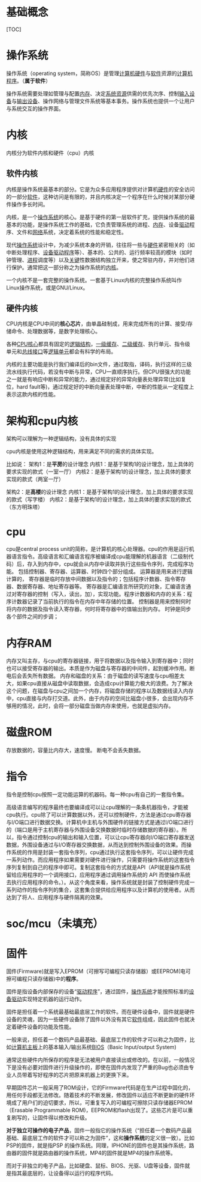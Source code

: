 # 基础概念

[TOC]



# 操作系统

操作系统（operating system，简称OS）是管理[计算机硬件](https://baike.baidu.com/item/计算机硬件/5459592)与[软件](https://baike.baidu.com/item/软件/12053)资源的[计算机程序](https://baike.baidu.com/item/计算机程序/3220205)。（**属于软件**）

操作系统需要处理如管理与配置[内存](https://baike.baidu.com/item/内存/103614)、决定[系统资源](https://baike.baidu.com/item/系统资源/974435)供需的优先次序、控制[输入设备](https://baike.baidu.com/item/输入设备/10823368)与[输出设备](https://baike.baidu.com/item/输出设备/10823333)、操作网络与管理文件系统等基本事务。操作系统也提供一个让用户与系统交互的操作界面。

# 内核

内核分为软件内核和硬件（cpu）内核

## 软件内核

内核是操作系统最基本的部分。它是为众多应用程序提供对计算机[硬件](https://baike.baidu.com/item/硬件)的安全访问的一部分[软件](https://baike.baidu.com/item/软件/12053)，这种访问是有限的，并且内核决定一个程序在什么时候对某部分硬件操作多长时间。

内核，是一个[操作系统](https://baike.baidu.com/item/操作系统)的核心。是基于硬件的第一层软件扩充，提供操作系统的最基本的功能，是操作系统工作的基础，它负责管理系统的进程、[内存](https://baike.baidu.com/item/内存)、设备[驱动](https://baike.baidu.com/item/驱动)程序、文件和[网络](https://baike.baidu.com/item/网络)系统，决定着系统的性能和稳定性。

现代[操作系统](https://baike.baidu.com/item/操作系统)设计中，为减少系统本身的开销，往往将一些与[硬件](https://baike.baidu.com/item/硬件)紧密相关的（如中断处理程序、[设备驱动程序](https://baike.baidu.com/item/设备驱动程序)等）、基本的、公共的、运行频率较高的模块（如时钟管理、[进程](https://baike.baidu.com/item/进程)调度等）以及[关键](https://baike.baidu.com/item/关键)性数据结构独立开来，使之常驻内存，并对他们进行保护。通常把这一部分称之为操作系统的[内核](https://baike.baidu.com/item/内核)。

一个内核不是一套完整的操作系统。一套基于Linux内核的完整操作系统叫作Linux操作系统，或是GNU/Linux。

## 硬件内核

CPU内核是CPU中间的**核心芯片**，由单晶硅制成，用来完成所有的计算、接受/存储命令、处理数据等，是数字处理核心。	

各种[CPU核心](https://baike.baidu.com/item/CPU核心/3030437)都具有固定的[逻辑结构](https://baike.baidu.com/item/逻辑结构/9663235)，[一级缓存](https://baike.baidu.com/item/一级缓存/333456)、[二级缓存](https://baike.baidu.com/item/二级缓存/520722)、执行单元、指令级单元和[总线接口](https://baike.baidu.com/item/总线接口/10929901)等[逻辑单元](https://baike.baidu.com/item/逻辑单元/1596619)都会有科学的布局。

内核的主要功能是执行我们编译后的bin文件，通过取指，译码，执行这样的三级流水线执行代码，若没有中断与异常，CPU一直顺序执行。但CPU很强大的功能之一就是有响应中断和异常的能力，通过规定好的异常向量表处理异常(比如复位，hard fault等)，通过规定好的中断向量表处理中断，中断的性能从一定程度上表示这款内核的性能。

# 架构和cpu内核



架构可以理解为一种逻辑结构，没有具体的实现

cpu内核是使用这种逻辑结构，用来满足不同的需求的具体实现。

比如说：
架构1：是**平房**的设计理念
内核1：是基于架构1的设计理念，加上具体的要求实现的款式（一室一厅）
内核2：是基于架构1的设计理念，加上具体的要求实现的款式（两室一厅）

架构2：是**高楼**的设计理念
内核1：是基于架构1的设计理念，加上具体的要求实现的款式（写字楼）
内核2：是基于架构1的设计理念，加上具体的要求实现的款式（东方明珠塔）



# cpu

cpu是central process unit的简称，是计算机的核心处理器。cpu的作用是运行机器语言指令。高级语言和汇编语言程序被编译成cpu能理解的机器语言（二级制代码）后，存入到内存中，cpu就会从内存中读取并执行这些指令序列，完成程序功能。
包括控制器、寄存器、运算器、时钟四个部分组成。
运算器是用来进行逻辑计算的，
寄存器是临时存放中间数据以及指令的；包括程序计数器、指令寄存器、数据寄存器、地址寄存器等。 寄存器是汇编语言所研究的对象，汇编语言通过对寄存器的控制（写入，读出，加），实现功能。程序计数器和内存的关系：程序计数器记录了当前执行的指令在内存中年存储的位置。
控制器是用来控制何时将内存的数据及指令读入寄存器，何时将寄存器中的值输出到内存。
时钟是同步各个部件之间的步调；

# 内存RAM

内存又叫主存，与cpu的寄存器链接，用于将数据以及指令输入到寄存器中；同时也可以接受寄存器的输出。本质是作为磁盘与寄存器的中间件，起到缓冲作用。断电后会丢失所有数据。
内存和磁盘的关系：由于磁盘的读写速度与cpu相差太大，如果cpu直接从磁盘中读取数据，会造成cpu计算能力极大的浪费。为了解决这个问题，在磁盘与cpu之间加一个内存，将磁盘存储的程序以及数据线读入内存中，cpu直接与内存打交道。此外，由于内存的空间比磁盘小很多，会出现内存不够用的情况，此时，会将一部分磁盘当做内存来使用，也就是虚拟内存。

# 磁盘**ROM**

 存放数据的，容量比内存大，速度慢。
 断电不会丢失数据。

# 指令

指令是控制cpu按照一定功能运算的机器码。每一种cpu有自己的一套指令集。

高级语言编写的程序最终也要编译成可以让cpu理解的一条条机器指令，才能被cpu执行。cpu除了可以计算数据以外，还可以控制硬件，方法是通过cpu寄存器与I/O端口进行数据交换。计算机中主机与外围硬件的链接方式是通过I/O端口进行的（端口是用于主机寄存器与外围设备交换数据时临时存储数据的寄存器）。所以，指令通过控制cpu的输出和输入位置，可以让cpu寄存器向I/O端口寄存器发送数据，外围设备通过与I/O寄存器交换数据，从而达到控制外围设备的效果。而操作系统的作用是封装一套指令序列，cpu通过执行这套指令序列，可以让硬件完成一系列动作。而应用程序如果需要对硬件进行操作，只需要将操作系统的这套指令序列复制到自己的程序中即可。复制这套指令的方式就是API（API就是操作系统留给应用程序的一个调用接口，应用程序通过调用操作系统的 API 而使操作系统去执行应用程序的命令。）。从这个角度来看，操作系统就是封装了控制硬件完成一系列动作的指令序列的集合，这套集合提供给应用程序以及计算机的使用者。从而达到了将人、应用程序与硬件隔离的效果。


# soc/mcu（未填充）



# 固件

固件(Firmware)就是写入EPROM（可擦写可编程只读存储器）或EEPROM(电可擦可编程只读存储器)中的**程序**。

固件是指设备内部保存的设备“[驱动程序](https://baike.baidu.com/item/驱动程序/103009)”，通过固件，[操作系统](https://baike.baidu.com/item/操作系统/192)才能按照标准的[设备驱动](https://baike.baidu.com/item/设备驱动/9764298)实现特定机器的运行动作。

固件是担任着一个系统最基础最底层工作的软件。而在硬件设备中，固件就是硬件设备的灵魂，因为一些硬件设备除了固件以外没有其它[软件](https://baike.baidu.com/item/软件/12053)组成，因此固件也就决定着硬件设备的功能及性能。

一般来说，担任着一个数码产品最基础、最底层工作的软件才可以称之为固件，比如[计算机主板](https://baike.baidu.com/item/计算机主板/8487636)上的基本输入/输出系统[BIOS](https://baike.baidu.com/item/BIOS)（Basic Input/output System)

通常这些硬件内所保存的程序是无法被用户直接读出或修改的。在以前，一般情况下是没有必要对固件进行升级操作的，即使在固件内发现了严重的Bug也必须由专业人员带着写好程序的芯片把原来机器上的更换下来。

早期固件芯片一般采用了ROM设计，它的Firmware代码是在生产过程中固化的，用任何手段都无法修改。随着技术的不断发展，修改固件以适应不断更新的硬件环境成了用户们的迫切要求，所以，可重复写入的可编程可擦除只读存储器EPROM（Erasable Programmable ROM)，EEPROM和flash出现了。这些芯片是可以重复刷写的，让固件得以修改和升级。

**对于独立可操作的电子产品**，固件一般指它的操作系统（“担任着一个数码产品最基础、最底层工作的软件才可以称之为固件”，这和**操作系统**的定义很一致）。比如PSP的固件，就是指PSP 的操作系统。同理，IPHONE的固件也是其操作系统，路由器的固件就是路由器的操作系统，MP4的固件就是MP4的操作系统等。

而对于非独立的电子产品，比如硬盘、鼠标、BIOS、光驱、U盘等设备，固件就是指其最底层的，让设备得以运行的程序代码。





















































































